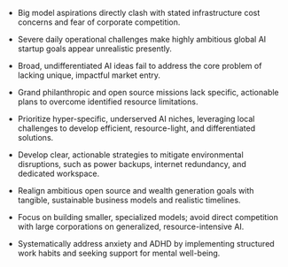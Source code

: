 - Big model aspirations directly clash with stated infrastructure cost concerns and fear of corporate competition.
- Severe daily operational challenges make highly ambitious global AI startup goals appear unrealistic presently.
- Broad, undifferentiated AI ideas fail to address the core problem of lacking unique, impactful market entry.
- Grand philanthropic and open source missions lack specific, actionable plans to overcome identified resource limitations.

- Prioritize hyper-specific, underserved AI niches, leveraging local challenges to develop efficient, resource-light, and differentiated solutions.
- Develop clear, actionable strategies to mitigate environmental disruptions, such as power backups, internet redundancy, and dedicated workspace.
- Realign ambitious open source and wealth generation goals with tangible, sustainable business models and realistic timelines.
- Focus on building smaller, specialized models; avoid direct competition with large corporations on generalized, resource-intensive AI.
- Systematically address anxiety and ADHD by implementing structured work habits and seeking support for mental well-being.

